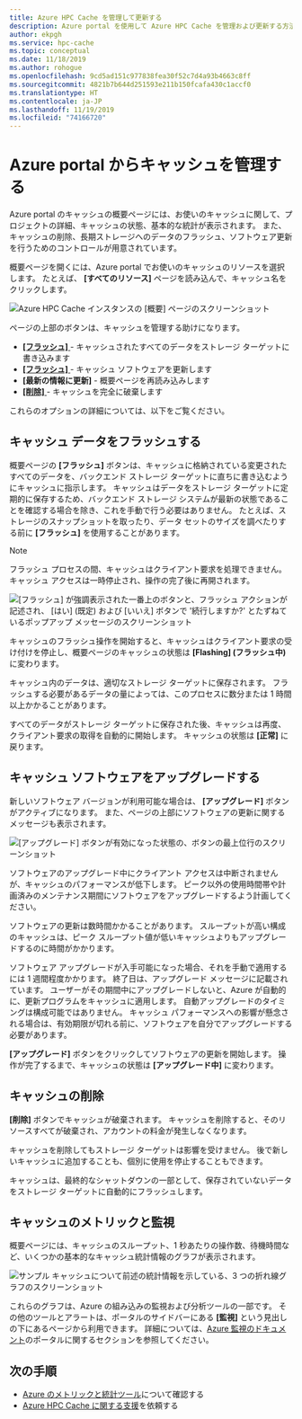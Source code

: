 ```yaml
---
title: Azure HPC Cache を管理して更新する
description: Azure portal を使用して Azure HPC Cache を管理および更新する方法
author: ekpgh
ms.service: hpc-cache
ms.topic: conceptual
ms.date: 11/18/2019
ms.author: rohogue
ms.openlocfilehash: 9cd5ad151c977838fea30f52c7d4a93b4663c8ff
ms.sourcegitcommit: 4821b7b644d251593e211b150fcafa430c1accf0
ms.translationtype: HT
ms.contentlocale: ja-JP
ms.lasthandoff: 11/19/2019
ms.locfileid: "74166720"
---
```

# <a name="manage-your-cache-from-the-azure-portal"></a>Azure portal からキャッシュを管理する

Azure portal のキャッシュの概要ページには、お使いのキャッシュに関して、プロジェクトの詳細、キャッシュの状態、基本的な統計が表示されます。 また、キャッシュの削除、長期ストレージへのデータのフラッシュ、ソフトウェア更新を行うためのコントロールが用意されています。

概要ページを開くには、Azure portal でお使いのキャッシュのリソースを選択します。 たとえば、 **[すべてのリソース]** ページを読み込んで、キャッシュ名をクリックします。

![Azure HPC Cache インスタンスの [概要] ページのスクリーンショット](media/hpc-cache-overview.png)

ページの上部のボタンは、キャッシュを管理する助けになります。

* [ **[フラッシュ]** ](#flush-cached-data) - キャッシュされたすべてのデータをストレージ ターゲットに書き込みます
* [ **[フラッシュ]** ](#upgrade-cache-software) - キャッシュ ソフトウェアを更新します
* **[最新の情報に更新]** - 概要ページを再読み込みします
* [ **[削除]** ](#delete-the-cache) - キャッシュを完全に破棄します

これらのオプションの詳細については、以下をご覧ください。

## <a name="flush-cached-data"></a>キャッシュ データをフラッシュする

概要ページの **[フラッシュ]** ボタンは、キャッシュに格納されている変更されたすべてのデータを、バックエンド ストレージ ターゲットに直ちに書き込むようにキャッシュに指示します。 キャッシュはデータをストレージ ターゲットに定期的に保存するため、バックエンド ストレージ システムが最新の状態であることを確認する場合を除き、これを手動で行う必要はありません。 たとえば、ストレージのスナップショットを取ったり、データ セットのサイズを調べたりする前に **[フラッシュ]** を使用することがあります。

> [!NOTE]
> フラッシュ プロセスの間、キャッシュはクライアント要求を処理できません。 キャッシュ アクセスは一時停止され、操作の完了後に再開されます。

![[フラッシュ] が強調表示された一番上のボタンと、フラッシュ アクションが記述され、 [はい] (既定) および [いいえ] ボタンで '続行しますか?' とたずねているポップアップ メッセージのスクリーンショット](media/hpc-cache-flush.png)

キャッシュのフラッシュ操作を開始すると、キャッシュはクライアント要求の受け付けを停止し、概要ページのキャッシュの状態は **[Flashing] (フラッシュ中)** に変わります。

キャッシュ内のデータは、適切なストレージ ターゲットに保存されます。 フラッシュする必要があるデータの量によっては、このプロセスに数分または 1 時間以上かかることがあります。

すべてのデータがストレージ ターゲットに保存された後、キャッシュは再度、クライアント要求の取得を自動的に開始します。 キャッシュの状態は **[正常]** に戻ります。

## <a name="upgrade-cache-software"></a>キャッシュ ソフトウェアをアップグレードする

新しいソフトウェア バージョンが利用可能な場合は、 **[アップグレード]** ボタンがアクティブになります。 また、ページの上部にソフトウェアの更新に関するメッセージも表示されます。

![[アップグレード] ボタンが有効になった状態の、ボタンの最上位行のスクリーンショット](media/hpc-cache-upgrade-button.png)

ソフトウェアのアップグレード中にクライアント アクセスは中断されませんが、キャッシュのパフォーマンスが低下します。 ピーク以外の使用時間帯や計画済みのメンテナンス期間にソフトウェアをアップグレードするよう計画してください。

ソフトウェアの更新は数時間かかることがあります。 スループットが高い構成のキャッシュは、ピーク スループット値が低いキャッシュよりもアップグレードするのに時間がかかります。

ソフトウェア アップグレードが入手可能になった場合、それを手動で適用するには 1 週間程度かかります。 終了日は、アップグレード メッセージに記載されています。 ユーザーがその期間中にアップグレードしないと、Azure が自動的に、更新プログラムをキャッシュに適用します。 自動アップグレードのタイミングは構成可能ではありません。 キャッシュ パフォーマンスへの影響が懸念される場合は、有効期限が切れる前に、ソフトウェアを自分でアップグレードする必要があります。

**[アップグレード]** ボタンをクリックしてソフトウェアの更新を開始します。 操作が完了するまで、キャッシュの状態は **[アップグレード中]** に変わります。

## <a name="delete-the-cache"></a>キャッシュの削除

**[削除]** ボタンでキャッシュが破棄されます。 キャッシュを削除すると、そのリソースすべてが破棄され、アカウントの料金が発生しなくなります。

キャッシュを削除してもストレージ ターゲットは影響を受けません。 後で新しいキャッシュに追加することも、個別に使用を停止することもできます。

キャッシュは、最終的なシャットダウンの一部として、保存されていないデータをストレージ ターゲットに自動的にフラッシュします。

## <a name="cache-metrics-and-monitoring"></a>キャッシュのメトリックと監視

概要ページには、キャッシュのスループット、1 秒あたりの操作数、待機時間など、いくつかの基本的なキャッシュ統計情報のグラフが表示されます。

![サンプル キャッシュについて前述の統計情報を示している、3 つの折れ線グラフのスクリーンショット](media/hpc-cache-overview-stats.png)

これらのグラフは、Azure の組み込みの監視および分析ツールの一部です。 その他のツールとアラートは、ポータルのサイドバーにある **[監視]** という見出しの下にあるページから利用できます。 詳細については、[Azure 監視のドキュメント](../azure-monitor/insights/monitor-azure-resource.md#monitoring-in-the-azure-portal)のポータルに関するセクションを参照してください。

## <a name="next-steps"></a>次の手順

<!-- * Learn more about metrics and statistics for hpc cache -->
* [Azure のメトリックと統計ツール](../azure-monitor/index.yml)について確認する
* [Azure HPC Cache に関する支援](hpc-cache-support-ticket.md)を依頼する
